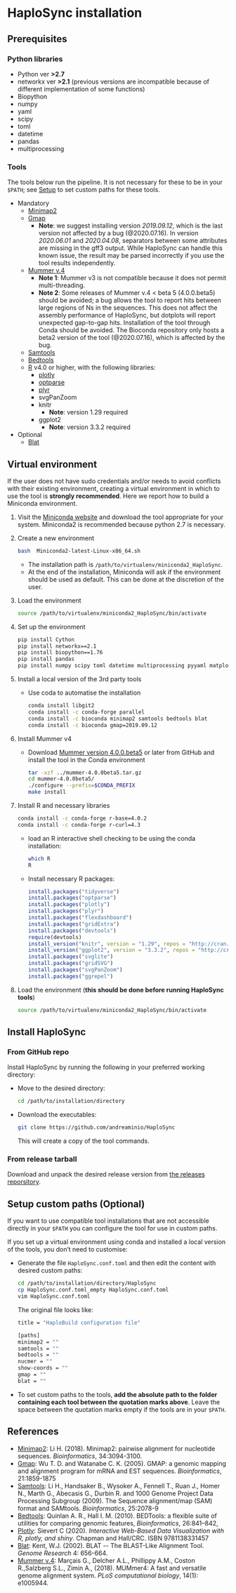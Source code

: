 # HaploSync installation

## Prerequisites

### Python libraries

  - Python ver **>2.7**
  - networkx ver **>2.1** (previous versions are incompatible because of different implementation of some functions)
  - Biopython
  - numpy
  - yaml
  - scipy
  - toml
  - datetime
  - pandas
  - multiprocessing

### Tools

The tools below run the pipeline. It is not necessary for these to be in your `$PATH`; see [Setup](#Setup) to set custom paths for these tools.

* Mandatory
  * [Minimap2](https://github.com/lh3/minimap2)
  * [Gmap](http://research-pub.gene.com/gmap/)
    * **Note**: we suggest installing version *2019.09.12*, which is the last version not affected by a bug (@2020.07.16). In version *2020.06.01* and *2020.04.08*, separators between some attributes are missing in the gff3 output. While HaploSync can handle this known issue, the result may be parsed incorrectly if you use the tool results independently.
  * [Mummer v.4](https://mummer4.github.io/)
    * **Note 1**: Mummer v3 is not compatible because it does not permit multi-threading. 
    * **Note 2**: Some releases of Mummer v.4 < beta 5 (4.0.0.beta5) should be avoided; a bug allows the tool to report hits between large regions of Ns in the sequences. This does not affect the assembly performance of HaploSync, but dotplots will report unexpected gap-to-gap hits. Installation of the tool through Conda should be avoided. The Bioconda repository only hosts a beta2 version of the tool (@2020.07.16), which is affected by the bug.   
  * [Samtools](https://github.com/samtools)
  * [Bedtools](https://bedtools.readthedocs.io/en/latest/) 
  * [R](https://www.r-project.org/) v4.0 or higher, with the following libraries: 
    * [plotly](https://plotly-r.com/)
    * [optparse](https://github.com/trevorld/r-optparse) 
    * [plyr](https://github.com/hadley/plyr)
    * svgPanZoom
    * knitr
      * **Note**: version 1.29 required 
    * ggplot2
      * **Note**: version 3.3.2 required
* Optional
  * [Blat](http://www.kentinformatics.com/)

## Virtual environment

If the user does not have sudo credentials and/or needs to avoid conflicts with their existing environment, creating a virtual environment in which to use the tool is **strongly recommended**. Here we report how to build a Miniconda environment.

1. Visit the [Miniconda website](https://docs.conda.io/en/latest/miniconda.html) and download the tool appropriate for your system. Miniconda2 is recommended because python 2.7 is necessary.

2. Create a new environment

   ```bash
   bash  Miniconda2-latest-Linux-x86_64.sh
   ```

   * The installation path is `/path/to/virtualenv/miniconda2_HaploSync`.
   * At the end of the installation, Miniconda will ask if the environment should be used as default. This can be done at the discretion of the user.

3. Load the environment

   ```bash
   source /path/to/virtualenv/miniconda2_HaploSync/bin/activate
   ```

4. Set up the environment

   ```bash
   pip install Cython
   pip install networkx==2.1
   pip install biopython==1.76
   pip install pandas
   pip install numpy scipy toml datetime multiprocessing pyyaml matplotlib
   ```

5. Install a local version of the 3rd party tools

   * Use coda to automatise the installation

     ```bash
     conda install libgit2
     conda install -c conda-forge parallel
     conda install -c bioconda minimap2 samtools bedtools blat
     conda install -c bioconda gmap=2019.09.12
     ```

6. Install Mummer v4

   * Download [Mummer version 4.0.0.beta5](https://github.com/mummer4/mummer/releases/tag/v4.0.0.beta5) or later from GitHub and install the tool in the Conda environment 

     ```bash
     tar -xzf ../mummer-4.0.0beta5.tar.gz
     cd mummer-4.0.0beta5/
     ./configure --prefix=$CONDA_PREFIX
     make install
     ```
   
7. Install R and necessary libraries

     ```bash
     conda install -c conda-forge r-base=4.0.2
     conda install -c conda-forge r-curl=4.3
     ```

     * load an R interactive shell checking to be using the conda installation:

       ```bash
       which R
       R
       ```

     * Install necessary R packages:

       ```R
       install.packages("tidyverse")
       install.packages("optparse")
       install.packages("plotly")
       install.packages("plyr")
       install.packages("flexdashboard")
       install.packages("gridExtra")
       install.packages("devtools")
       require(devtools)
       install_version("knitr", version = "1.29", repos = "http://cran.us.r-project.org")
       install_version("ggplot2", version = "3.3.2", repos = "http://cran.us.r-project.org")
       install.packages("svglite")
       install.packages("gridSVG")
       install.packages("svgPanZoom")
       install.packages("ggrepel")
       ```

8. Load the environment (**this should be done before running HaploSync tools**)

   ```bash
   source /path/to/virtualenv/miniconda2_HaploSync/bin/activate
   ```

## Install HaploSync

### From GitHub repo

Install HaploSync by running the following in your preferred working directory:

* Move to the desired directory:

  ```bash
  cd /path/to/installation/directory
  ```

* Download the executables:

  ```bash
  git clone https://github.com/andreaminio/HaploSync
  ```

  This will create a copy of the tool commands.

### From release tarball

Download and unpack the desired release version from [the releases reporsitory](https://github.com/andreaminio/HaploSync/releases).

## Setup custom paths (Optional)

If you want to use compatible tool installations that are not accessible directly in your `$PATH` you can configure the tool for use in custom paths.

If you set up a virtual environment using conda and installed a local version of the tools, you don’t need to customise:

* Generate the file `HaploSync.conf.toml` and then edit the content with desired custom paths:

  ```bash
  cd /path/to/installation/directory/HaploSync
  cp HaploSync.conf.toml_empty HaploSync.conf.toml
  vim HaploSync.conf.toml
  ```

  The original file looks like:

  ```bash 
  title = "HaploBuild configuration file"
  
  [paths]
  minimap2 = ""
  samtools = ""
  bedtools = ""
  nucmer = ""
  show-coords = ""
  gmap = ""
  blat = ""
  ```

* To set custom paths to the tools, **add the absolute path to the folder containing each tool between the quotation marks above**. Leave the space between the quotation marks empty if the tools are in your `$PATH`.

## References

* [Minimap2](https://github.com/lh3/minimap2): Li H. (2018). Minimap2: pairwise alignment for nucleotide sequences. *Bioinformatics*, 34:3094-3100.
* [Gmap](http://research-pub.gene.com/gmap/): Wu T. D. and Watanabe C. K. (2005). GMAP: a genomic mapping and alignment program for mRNA and EST sequences. *Bioinformatics*, 21:1859-1875
* [Samtools](https://github.com/samtools): Li H., Handsaker B., Wysoker A., Fennell T., Ruan J., Homer N., Marth G., Abecasis G., Durbin R. and 1000 Genome Project Data Processing Subgroup (2009). The Sequence alignment/map (SAM) format and SAMtools. *Bioinformatics*, 25:2078-9 
* [Bedtools](https://bedtools.readthedocs.io/en/latest/): Quinlan A. R., Hall I. M. (2010). BEDTools: a flexible suite of utilities for comparing genomic features, *Bioinformatics*, 26:841–842,
* [Plotly](https://plotly-r.com/): Sievert C (2020). *Interactive Web-Based Data Visualization with R, plotly, and shiny*. Chapman and Hall/CRC. ISBN 9781138331457
* [Blat](http://www.kentinformatics.com/): Kent, W.J. (2002). BLAT -- The BLAST-Like Alignment Tool. *Genome Research* 4: 656-664.
* [Mummer v.4](https://mummer4.github.io/): Marçais G., Delcher A.L., Phillippy A.M., Coston R.,Salzberg S.L., Zimin A., (2018). MUMmer4: A fast and versatile genome alignment system. *PLoS computational biology*, 14(1): e1005944.
